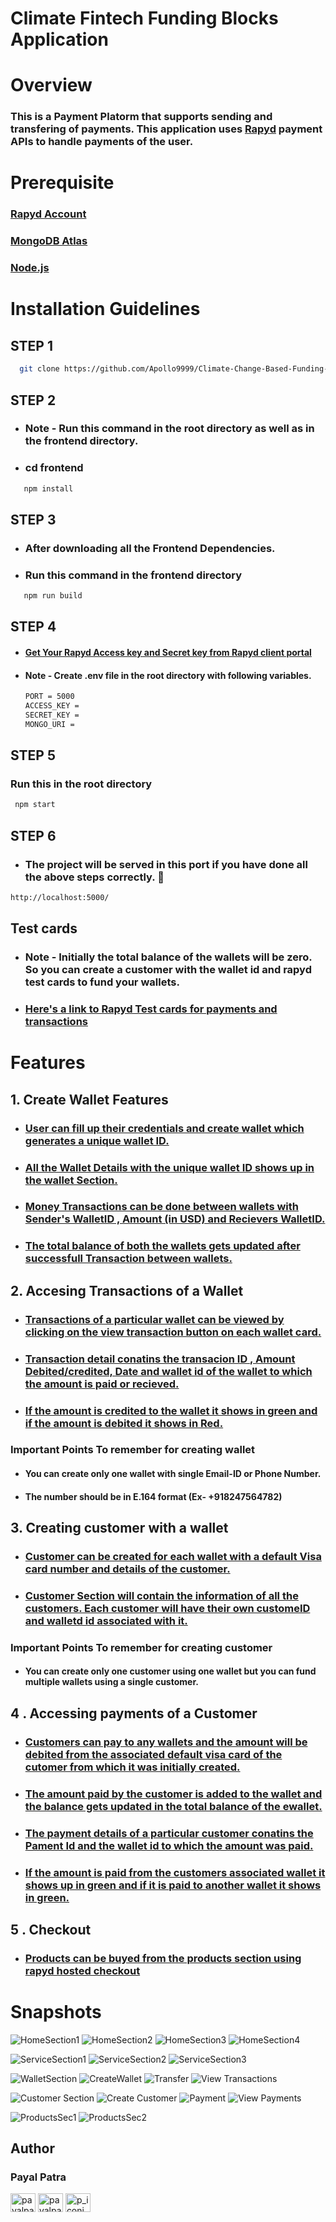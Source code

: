 # Climate Fintech Funding Blocks Application

# Overview

### This is a Payment Platorm that supports sending and transfering of payments. This application uses [Rapyd](https://www.rapyd.net/) payment APIs to handle payments of the user.

# Prerequisite

### [Rapyd Account](https://www.rapyd.net/)

### [MongoDB Atlas](https://www.mongodb.com/cloud/atlas/register)

### [Node.js](https://nodejs.org/en/download/)

# Installation Guidelines

## STEP 1

```sh
  git clone https://github.com/Apollo9999/Climate-Change-Based-Funding-Blocks-Application.git
```

## STEP 2

- ### Note - Run this command in the root directory as well as in the frontend directory.
- ### cd frontend

```sh
   npm install
```

## STEP 3

- ### After downloading all the Frontend Dependencies.
- ### Run this command in the frontend directory

```sh
   npm run build
```

## STEP 4

- #### [Get Your Rapyd Access key and Secret key from Rapyd client portal](https://dashboard.rapyd.net/developers)
- #### Note - Create .env file in the root directory with following variables.

  ```sh
  PORT = 5000
  ACCESS_KEY =
  SECRET_KEY =
  MONGO_URI =
  ```

## STEP 5

### Run this in the root directory

```sh
 npm start
```

## STEP 6

- ### The project will be served in this port if you have done all the above steps correctly. 🥇

```sh
http://localhost:5000/
```

## Test cards

- ### Note - Initially the total balance of the wallets will be zero. So you can create a customer with the wallet id and rapyd test cards to fund your wallets.
- ### [Here's a link to Rapyd Test cards for payments and transactions](https://docs.rapyd.net/build-with-rapyd/reference/testing-for-payments-api)

# Features

## 1. Create Wallet Features

- ### [User can fill up their credentials and create wallet which generates a unique wallet ID.](https://user-images.githubusercontent.com/67522406/123187564-0baead00-d4b8-11eb-94c8-9d4cce6f294b.png)

- ### [All the Wallet Details with the unique wallet ID shows up in the wallet Section.](https://user-images.githubusercontent.com/67522406/123187556-07828f80-d4b8-11eb-88e4-0dc331efa43d.png)

- ### [Money Transactions can be done between wallets with Sender's WalletID , Amount (in USD) and Recievers WalletID.](https://user-images.githubusercontent.com/67522406/123187599-19fcc900-d4b8-11eb-92fb-61e066a6fe71.png)

- ### [The total balance of both the wallets gets updated after successfull Transaction between wallets.](https://user-images.githubusercontent.com/67522406/123187556-07828f80-d4b8-11eb-88e4-0dc331efa43d.png)

## 2. Accesing Transactions of a Wallet

- ### [Transactions of a particular wallet can be viewed by clicking on the view transaction button on each wallet card.](https://user-images.githubusercontent.com/67522406/123187610-1ec17d00-d4b8-11eb-8025-baf86c48bbcc.png)
- ### [Transaction detail conatins the transacion ID , Amount Debited/credited, Date and wallet id of the wallet to which the amount is paid or recieved.](https://user-images.githubusercontent.com/67522406/123187610-1ec17d00-d4b8-11eb-8025-baf86c48bbcc.png)

- ### [If the amount is credited to the wallet it shows in green and if the amount is debited it shows in Red.](https://user-images.githubusercontent.com/67522406/123187610-1ec17d00-d4b8-11eb-8025-baf86c48bbcc.png)

### Important Points To remember for creating wallet

- #### You can create only one wallet with single Email-ID or Phone Number.
- #### The number should be in E.164 format (Ex- +918247564782)

## 3. Creating customer with a wallet

- ### [Customer can be created for each wallet with a default Visa card number and details of the customer.](https://user-images.githubusercontent.com/67522406/123187664-3436a700-d4b8-11eb-83cb-3d575d62820e.png)

- ### [Customer Section will contain the information of all the customers. Each customer will have their own customeID and walletd id associated with it.](https://user-images.githubusercontent.com/67522406/123187650-30a32000-d4b8-11eb-93ce-9e3c937dac53.png)

### Important Points To remember for creating customer

- #### You can create only one customer using one wallet but you can fund multiple wallets using a single customer.

## 4 . Accessing payments of a Customer

- ### [Customers can pay to any wallets and the amount will be debited from the associated default visa card of the cutomer from which it was initially created. ](https://user-images.githubusercontent.com/67522406/123187670-3862c480-d4b8-11eb-80fe-1e4d5f0ac115.png)

- ### [The amount paid by the customer is added to the wallet and the balance gets updated in the total balance of the ewallet.](https://user-images.githubusercontent.com/67522406/123187556-07828f80-d4b8-11eb-88e4-0dc331efa43d.png)

- ### [The payment details of a particular customer conatins the Pament Id and the wallet id to which the amount was paid.](https://user-images.githubusercontent.com/67522406/123187677-3b5db500-d4b8-11eb-9dfd-cfe4483c31b5.png)

- ### [If the amount is paid from the customers associated wallet it shows up in green and if it is paid to another wallet it shows in green.](https://user-images.githubusercontent.com/67522406/123187677-3b5db500-d4b8-11eb-9dfd-cfe4483c31b5.png)

## 5 . Checkout

- ### [Products can be buyed from the products section using rapyd hosted checkout ](https://user-images.githubusercontent.com/67522406/123187785-6ba55380-d4b8-11eb-809c-41c8ebb9de12.png)

# Snapshots

![HomeSection1](https://user-images.githubusercontent.com/67522406/123187507-ec178480-d4b7-11eb-8db1-528deced35df.png)
![HomeSection2](https://user-images.githubusercontent.com/67522406/123187511-ef127500-d4b7-11eb-951c-c880c55e3286.png)
![HomeSection3](https://user-images.githubusercontent.com/67522406/123187517-f33e9280-d4b7-11eb-9b40-3c134c3fb1ed.png)
![HomeSection4](https://user-images.githubusercontent.com/67522406/123187525-f6398300-d4b7-11eb-97b7-97b85914d275.png)


![ServiceSection1](https://user-images.githubusercontent.com/67522406/123187724-4e708500-d4b8-11eb-829f-077d5394ddea.png)
![ServiceSection2](https://user-images.githubusercontent.com/67522406/123187737-53353900-d4b8-11eb-86ad-76a842ae9069.png)
![ServiceSection3](https://user-images.githubusercontent.com/67522406/123187742-56302980-d4b8-11eb-8ca6-5071d0249768.png)


![WalletSection](https://user-images.githubusercontent.com/67522406/123187556-07828f80-d4b8-11eb-88e4-0dc331efa43d.png)
![CreateWallet](https://user-images.githubusercontent.com/67522406/123187564-0baead00-d4b8-11eb-94c8-9d4cce6f294b.png)
![Transfer](https://user-images.githubusercontent.com/67522406/123187599-19fcc900-d4b8-11eb-92fb-61e066a6fe71.png)
![View Transactions](https://user-images.githubusercontent.com/67522406/123187610-1ec17d00-d4b8-11eb-8025-baf86c48bbcc.png)

![Customer Section](https://user-images.githubusercontent.com/67522406/123187650-30a32000-d4b8-11eb-93ce-9e3c937dac53.png)
![Create Customer](https://user-images.githubusercontent.com/67522406/123187664-3436a700-d4b8-11eb-83cb-3d575d62820e.png)
![Payment](https://user-images.githubusercontent.com/67522406/123187670-3862c480-d4b8-11eb-80fe-1e4d5f0ac115.png)
![View Payments](https://user-images.githubusercontent.com/67522406/123187677-3b5db500-d4b8-11eb-9dfd-cfe4483c31b5.png)


![ProductsSec1](https://user-images.githubusercontent.com/67522406/123187767-6516dc00-d4b8-11eb-8fc7-a8d7d6efedb2.png)
![ProductsSec2](https://user-images.githubusercontent.com/67522406/123187785-6ba55380-d4b8-11eb-809c-41c8ebb9de12.png)



## Author

### Payal Patra

<a href="https://linkedin.com/in/payalpatra105" target="blank"><img align="center" src="https://cdn.jsdelivr.net/npm/simple-icons@3.0.1/icons/linkedin.svg" alt="payalpatra105" height="30" width="40" /></a>
<a href="https://github.com/payalpatra" target="blank"><img align="center" src="https://www.svgrepo.com/show/68072/github-logo-face.svg" alt="payalpatra105" height="30" width="40" /></a>
<a href="https://instagram.com/p_iconic_" target="blank"><img align="center" src="https://cdn.jsdelivr.net/npm/simple-icons@3.0.1/icons/instagram.svg" alt="p_iconic_" height="30" width="40" /></a>
